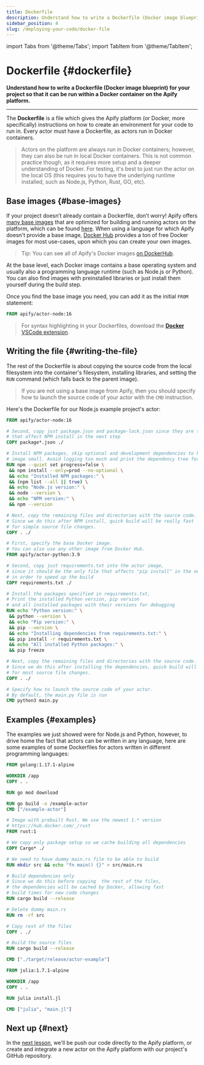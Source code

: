```yaml
---
title: Dockerfile
description: Understand how to write a Dockerfile (Docker image blueprint) for your project so that it can be run within a Docker container on the Apify platform.
sidebar_position: 4
slug: /deploying-your-code/docker-file
---
```


import Tabs from '@theme/Tabs';
import TabItem from '@theme/TabItem';

# Dockerfile {#dockerfile}

**Understand how to write a Dockerfile (Docker image blueprint) for your project so that it can be run within a Docker container on the Apify platform.**

---

The **Dockerfile** is a file which gives the Apify platform (or Docker, more specifically) instructions on how to create an environment for your code to run in. Every actor must have a Dockerfile, as actors run in Docker containers.

> Actors on the platform are always run in Docker containers; however, they can also be run in local Docker containers. This is not common practice though, as it requires more setup and a deeper understanding of Docker. For testing, it's best to just run the actor on the local OS (this requires you to have the underlying runtime installed, such as Node.js, Python, Rust, GO, etc).

## Base images {#base-images}

If your project doesn’t already contain a Dockerfile, don’t worry! Apify offers [many base images](https://docs-v2.apify.com/sdk-js/docs/guides/docker-images) that are optimized for building and running actors on the platform, which can be found [here](https://hub.docker.com/u/apify). When using a language for which Apify doesn't provide a base image, [Docker Hub](https://hub.docker.com/) provides a ton of free Docker images for most use-cases, upon which you can create your own images.

> Tip: You can see all of Apify's Docker images [on DockerHub](https://hub.docker.com/r/apify/).

At the base level, each Docker image contains a base operating system and usually also a programming language runtime (such as Node.js or Python). You can also find images with preinstalled libraries or just install them yourself during the build step.

Once you find the base image you need, you can add it as the initial `FROM` statement:

```Dockerfile
FROM apify/actor-node:16
```

> For syntax highlighting in your Dockerfiles, download the [**Docker** VSCode extension](https://code.visualstudio.com/docs/containers/overview#_installation).

## Writing the file {#writing-the-file}

The rest of the Dockerfile is about copying the source code from the local filesystem into the container's filesystem, installing libraries, and setting the `RUN` command (which falls back to the parent image).

> If you are not using a base image from Apify, then you should specify how to launch the source code of your actor with the `CMD` instruction.

Here's the Dockerfile for our Node.js example project's actor:

<Tabs groupId="main">
<TabItem value="Node.js Dockerfile" label="Node.js Dockerfile">

```Dockerfile
FROM apify/actor-node:16

# Second, copy just package.json and package-lock.json since they are the only files
# that affect NPM install in the next step
COPY package*.json ./

# Install NPM packages, skip optional and development dependencies to keep the
# image small. Avoid logging too much and print the dependency tree for debugging
RUN npm --quiet set progress=false \
 && npm install --only=prod --no-optional \
 && echo "Installed NPM packages:" \
 && (npm list --all || true) \
 && echo "Node.js version:" \
 && node --version \
 && echo "NPM version:" \
 && npm --version

# Next, copy the remaining files and directories with the source code.
# Since we do this after NPM install, quick build will be really fast
# for simple source file changes.
COPY . ./

```
</TabItem>
<TabItem value="Python Dockerfile" label="Python Dockerfile">

```Dockerfile
# First, specify the base Docker image.
# You can also use any other image from Docker Hub.
FROM apify/actor-python:3.9

# Second, copy just requirements.txt into the actor image,
# since it should be the only file that affects "pip install" in the next step,
# in order to speed up the build
COPY requirements.txt ./

# Install the packages specified in requirements.txt,
# Print the installed Python version, pip version
# and all installed packages with their versions for debugging
RUN echo "Python version:" \
 && python --version \
 && echo "Pip version:" \
 && pip --version \
 && echo "Installing dependencies from requirements.txt:" \
 && pip install -r requirements.txt \
 && echo "All installed Python packages:" \
 && pip freeze

# Next, copy the remaining files and directories with the source code.
# Since we do this after installing the dependencies, quick build will be really fast
# for most source file changes.
COPY . ./

# Specify how to launch the source code of your actor.
# By default, the main.py file is run
CMD python3 main.py

```
</TabItem>
</Tabs>

## Examples {#examples}

The examples we just showed were for Node.js and Python, however, to drive home the fact that actors can be written in any language, here are some examples of some Dockerfiles for actors written in different programming languages:

<Tabs groupId="main">
<TabItem value="GO actor Dockerfile" label="GO actor Dockerfile">

```Dockerfile
FROM golang:1.17.1-alpine

WORKDIR /app
COPY . .

RUN go mod download

RUN go build -o /example-actor
CMD ["/example-actor"]

```
</TabItem>
<TabItem value="Rust actor Dockerfile" label="Rust actor Dockerfile">

```Dockerfile
# Image with prebuilt Rust. We use the newest 1.* version
# https://hub.docker.com/_/rust
FROM rust:1

# We copy only package setup so we cache building all dependencies
COPY Cargo* ./

# We need to have dummy main.rs file to be able to build
RUN mkdir src && echo "fn main() {}" > src/main.rs

# Build dependencies only
# Since we do this before copying  the rest of the files,
# the dependencies will be cached by Docker, allowing fast
# build times for new code changes
RUN cargo build --release

# Delete dummy main.rs
RUN rm -rf src

# Copy rest of the files
COPY . ./

# Build the source files
RUN cargo build --release

CMD ["./target/release/actor-example"]

```
</TabItem>
<TabItem value="Julia actor Dockerfile" label="Julia actor Dockerfile">

```Dockerfile
FROM julia:1.7.1-alpine

WORKDIR /app
COPY . .

RUN julia install.jl

CMD ["julia", "main.jl"]

```
</TabItem>
</Tabs>

## Next up {#next}

In the [next lesson](./deploying.md), we'll be push our code directly to the Apify platform, or create and integrate a new actor on the Apify platform with our project's GitHub repository.
